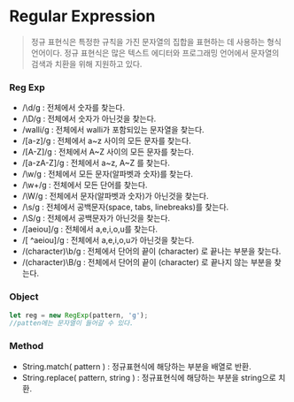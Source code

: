# Regular Expression

>정규 표현식은 특정한 규칙을 가진 문자열의 집합을 표현하는 데 사용하는 형식 언어이다. 정규 표현식은 많은 텍스트 에디터와 프로그래밍 언어에서 문자열의 검색과 치환을 위해 지원하고 있다.



### Reg Exp

- /\d/g : 전체에서 숫자를 찾는다.
- /\D/g : 전체에서 숫자가 아닌것을 찾는다.
- /walli/g : 전체에서 walli가 포함되있는 문자열을 찾는다.
- /[a-z]/g : 전체에서 a~z 사이의 모든 문자를 찾는다.
- /[A-Z]/g : 전체에서 A~Z 사이의 모든 문자를 찾는다.
- /[a-zA-Z]/g : 전체에서 a~z, A~Z 를 찾는다.
- /\w/g : 전체에서 모든 문자(알파벳과 숫자)를 찾는다.
- /\w+/g : 전체에서 모든 단어를 찾는다.
- /\W/g : 전체에서 문자(알파벳과 숫자)가 아닌것을 찾는다.
- /\s/g : 전체에서 공백문자(space, tabs, linebreaks)를 찾는다.
- /\S/g : 전체에서 공백문자가 아닌것을 찾는다.
- /[aeiou]/g : 전체에서 a,e,i,o,u를 찾는다.
- /[ ^aeiou]/g : 전체에서 a,e,i,o,u가 아닌것을 찾는다.
- /(character)\b/g : 전체에서 단어의 끝이 (character) 로 끝나는 부분을 찾는다.
- /(character)\B/g : 전체에서 단어의 끝이 (character) 로 끝나지 않는 부분을 찾는다.



### Object

```javascript
let reg = new RegExp(pattern, 'g');
//patten에는 문자열이 들어갈 수 있다.
```



### Method

- String.match( pattern ) : 정규표현식에 해당하는 부분을 배열로 반환.
- String.replace( pattern, string ) : 정규표현식에 해당하는 부분을 string으로 치환.